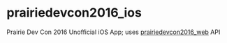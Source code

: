 # prairiedevcon2016_ios
Prairie Dev Con 2016 Unofficial iOS App; uses [prairiedevcon2016_web](https://github.com/hotdang-ca/prairiedevcon2016_web) API
